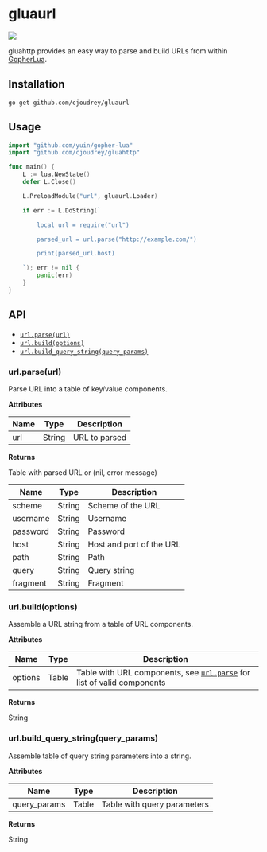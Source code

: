 # gluaurl

[![](https://travis-ci.org/cjoudrey/gluaurl.svg)](https://travis-ci.org/cjoudrey/gluaurl)

gluahttp provides an easy way to parse and build URLs from within [GopherLua](https://github.com/yuin/gopher-lua).

## Installation

```
go get github.com/cjoudrey/gluaurl
```

## Usage

```go
import "github.com/yuin/gopher-lua"
import "github.com/cjoudrey/gluahttp"

func main() {
    L := lua.NewState()
    defer L.Close()

    L.PreloadModule("url", gluaurl.Loader)

    if err := L.DoString(`

        local url = require("url")

        parsed_url = url.parse("http://example.com/")

        print(parsed_url.host)

    `); err != nil {
        panic(err)
    }
}
```

## API

- [`url.parse(url)`](#urlparseurl)
- [`url.build(options)`](#urlbuildoptions)
- [`url.build_query_string(query_params)`](#urlbuild_query_stringquery_params)

### url.parse(url)

Parse URL into a table of key/value components.

**Attributes**

| Name    | Type   | Description |
| ------- | ------ | ----------- |
| url     | String | URL to parsed |

**Returns**

Table with parsed URL or (nil, error message)

| Name     | Type   | Description |
| -------- | ------ | ----------- |
| scheme   | String | Scheme of the URL |
| username | String | Username |
| password | String | Password |
| host     | String | Host and port of the URL |
| path     | String | Path |
| query    | String | Query string |
| fragment | String | Fragment |

### url.build(options)

Assemble a URL string from a table of URL components.

**Attributes**

| Name    | Type  | Description |
| ------- | ----- | ----------- |
| options | Table | Table with URL components, see [`url.parse`](#urlparseurl) for list of valid components |

**Returns**

String

### url.build_query_string(query_params)

Assemble table of query string parameters into a string.

**Attributes**

| Name         | Type  | Description |
| ------------ | ----- | ----------- |
| query_params | Table | Table with query parameters |

**Returns**

String
